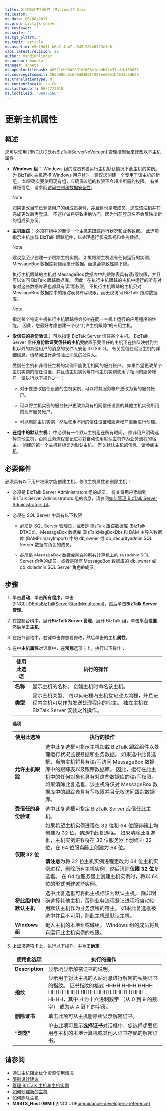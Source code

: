 ```yaml
---
title: 如何修改主机属性 |Microsoft Docs
ms.custom: ''
ms.date: 06/08/2017
ms.prod: biztalk-server
ms.reviewer: ''
ms.suite: ''
ms.tgt_pltfrm: ''
ms.topic: article
ms.assetid: e5df9d7f-b6c2-4bb7-a845-284e6323e3d6
caps.latest.revision: 28
author: MandiOhlinger
ms.author: mandia
manager: anneta
ms.openlocfilehash: 40571eb98428d102865e1dbdb74e37adfb433d75
ms.sourcegitcommit: 266308ec5c6a9d8d80ff298ee6051b4843c5d626
ms.translationtype: MT
ms.contentlocale: zh-CN
ms.lasthandoff: 06/27/2018
ms.locfileid: "36977566"
---
```

# <a name="update-host-properties"></a>更新主机属性

## <a name="overview"></a>概述
您可以使用 [!INCLUDE[btsBizTalkServerNoVersion](../includes/btsbiztalkservernoversion-md.md)] 管理控制台来修改以下主机属性：  

-   **Windows 组：** Windows 组的成员有权运行主机默认情况下此主机的实例。 为 BizTalk 主机选择 Windows 用户组时，建议您创建一个专用于该主机的新组。 如果确实要使用现有组，应确保该组的权限不会超出所需的权限。 有关详细信息，请参阅[访问控制和数据安全性](../core/access-control-and-data-security.md)。  

    > [!NOTE]
    >  如果更改当前已登录用户的组成员身份，并且组也是域成员，您应该注销并在完成更改后再登录。 不这样做将导致拒绝访问，因为当前登录名不会反映出新的组成员身份。  

-   **主机跟踪：** 必须在组中的至少一个主机来跟踪运行状况和业务数据。 此选项指示主机加载 BizTalk 跟踪组件，以处理运行状况监视和业务数据。  

    > [!NOTE]
    >  建议您至少创建一个跟踪主机实例。 如果跟踪主机没有任何运行的实例，MessageBox 数据库将继续累计数据，而这会导致性能下降。  

     执行主机跟踪的主机对 MessageBox 数据库中的跟踪表具有读/写权限，并且可以访问 BizTalk 跟踪数据库。 因此，在执行主机跟踪的主机中运行的所有对象对这些数据库表也都具有读/写权限。 不执行主机跟踪的主机只对 MessageBox 数据库中的跟踪表具有写权限，而无权访问 BizTalk 跟踪数据库。  

    > [!NOTE]
    >  指定某个特定主机执行主机跟踪将会影响在同一主机上运行的应用程序的性能。 因此，您最好考虑创建一个仅“允许主机跟踪”的专用主机。  

-   **受信任的身份验证：** 可以指定 BizTalk Server 信任某个主机。 BizTalk Server 信任**身份验证受信任的主机**要放置于受信任的主机正在排队映射到主机以外的其他用户的消息的发件人安全 ID (SSID)。 有关受信任验证主机的详细信息，请参阅[进行身份验证消息的发件人](../core/authenticating-the-sender-of-a-message.md)。  

     受信任主机和非信任主机的实例不能使用相同的服务帐户。 如果希望更改某个主机实例的信任设置，并且该主机实例与其他主机实例使用了相同的服务帐户，请执行以下操作之一：  

    -   对于要更改信任设置的主机实例，可以将其服务帐户更改为新的服务帐户。  

    -   可以将主机实例的服务帐户更改为具有相同信任设置的其他主机实例所用的现有服务帐户。  

    -   可以删除主机实例，然后使用不同的信任设置和服务帐户重新进行创建。  

-   **在组中的默认主机：** 中必须有一个默认主机组在所有时间。 除非用户明确选择其他主机，否则业务流程登记进程将自动使用默认主机作为业务流程的宿主。 创建的第一个主机将标记为默认主机。 有关默认主机的信息，请参阅[主机](../core/hosts.md)。  

## <a name="prerequisites"></a>必要條件  
 必须具有以下用户权限才能创建主机、修改主机属性和删除主机：  

-   必须是 BizTalk Server Administrators 组的成员。 有关将用户添加到 BizTalk Server Administrators 组的信息，请参阅[如何管理 BizTalk Server Administrators 组](../core/how-to-manage-the-biztalk-server-administrators-group.md)。  

-   必须在 SQL Server 中具有以下权限：  

    -   必须是 SQL Server 管理员，或者是 BizTalk 跟踪数据库 (BizTalk DTADb)、MessageBox 数据库 (BizTalkMsgBoxDb) 和 BAM 主导入数据库 (BAMPrimaryImport) 中的 db_owner 或 db_securityadmin SQL Server 数据库角色的成员。  

    -   必须是 MessageBox 数据库所在的所有计算机上的 sysadmin SQL Server 角色的成员，或者是所有 MessageBox 数据库的 db_owner 或 db_ddladmin SQL Server 角色的成员。  

## <a name="steps"></a>步骤  

1. 单击**启动**，单击**所有程序**，单击[!INCLUDE[btsBizTalkServerStartMenuItemui](../includes/btsbiztalkserverstartmenuitemui-md.md)]，然后单击**BizTalk Server 管理**。  

2. 在控制台树中，展开**BizTalk Server 管理**，展开 BizTalk 组，单击**平台设置**，然后单击**主机**。  

3. 在细节窗格中，右键单击你想要修改，然后单击的主机**属性**。  

4. 在中**主机属性**对话框中，在**常规**选项卡上，执行以下操作：  

   |使用此选项|执行的操作|  
   |--------------|----------------|  
   |**名称**|显示主机的名称。 创建主机时命名该主机。|  
   |**类型**|显示主机类型。 可以向进程内主机登记业务流程，并且进程内主机可以作为发送处理程序的宿主。 独立主机在 BizTalk Server 安装之外操作。|  

    **选项**  


   |                  使用此选项                   |                                                                                                                                                                                                                                                                                    执行的操作                                                                                                                                                                                                                                                                                    |
   |---------------------------------------------|----------------------------------------------------------------------------------------------------------------------------------------------------------------------------------------------------------------------------------------------------------------------------------------------------------------------------------------------------------------------------------------------------------------------------------------------------------------------------------------------------------------------------------------------------------------------------------|
   |           **允许主机跟踪**           | 选中此复选框可指示主机加载 BizTalk 跟踪组件以处理运行状况监视数据和业务数据。 如果选中此复选框，当前主机将具有读/写访问 MessageBox 数据库中的跟踪表以及跟踪数据库。 因此，运行在此主机中的任何对象也具有对这些数据库的读/写权限。 如果清除此复选框，该主机将仅对 MessageBox 数据库中的跟踪表具有写权限并且无权访问跟踪数据库。 |
   |         **受信任的身份验证**          |                                                                                                                                                                                                                                                   选中此复选框可指定 BizTalk Server 应信任此主机。                                                                                                                                                                                                                                                   |
   |               **仅限 32 位**               |                     如果希望主机实例进程在 32 位和 64 位服务器上均创建为 32 位，请选中此复选框。 如果清除此复选框，主机实例进程将在 32 位服务器上创建为 32 位，在 64 位服务器上创建为 64 位。<br /><br /> **请注意**为将 32 位主机实例进程更改为 64 位主机实例进程，删除所有主机实例，然后清除**仅限 32 位**复选框。 在 64 位服务器上创建主机实例时，将以 64 位的形式创建这些实例。                     |
   | **将此组中的默认主机** |                                                                                                                                           选中此复选框可将此主机标识为默认主机。 除非明确选择其他主机，否则业务流程登记进程将自动使用默认主机作为业务流程的宿主。 如果此复选框被选中并且不可用，则此主机是默认主机。                                                                                                                                           |
   |              **Windows 组**              |                                                                                                                                                                                                                          键入主机的本地组或域组。 Windows 组的成员将具有运行此主机实例的权限。                                                                                                                                                                                                                          |


5. 上**证书**选项卡上，执行以下操作，并单击**确定**:  

   |使用此选项|执行的操作|  
   |--------------|----------------|  
   |**Description**|显示所显示解密证书的说明。|  
   |**指纹**|显示用于对此主机的入站消息进行解密的私钥证书的指纹。 证书指纹的格式 HHHH HHHH HHHH HHHH HHHH HHHH HHHH HHHH HHHH HHHH，其中 H 为十六进制数字 （从 0 到 9 的数字） 或为从 A 到 F 的字母。|  
   |**删除证书**|单击此项可从主机删除所显示解密证书。|  
   |**“浏览”**|单击此项可显示**选择证书**对话框中，您选择想要使用与主机的本地计算机或其他人证书存储的解密证书。|  

## <a name="see-also"></a>请参阅  
- [通过主机阻止优化资源使用情况](../core/optimizing-resource-usage-through-host-throttling.md)   
- [限制设计建议](../core/throttling-design-recommendations.md)   
- [管理 BizTalk 主机和主机实例](../core/managing-biztalk-hosts-and-host-instances.md)   
- [如何创建新的主机](../core/how-to-create-a-new-host.md)   
- [如何删除主机](../core/how-to-delete-a-host.md)   
- **MSBTS_Host (WMI)** [!INCLUDE[ui-guidance-developers-reference](../includes/ui-guidance-developers-reference.md)]
